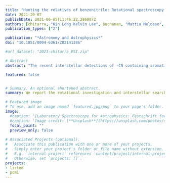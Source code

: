 ```yaml
---
title: "Hunting the relatives of benzonitrile: Rotational spectroscopy of dicyanobenzenes"
date: 2021-20-07
publishDate: 2021-06-05T11:46:22.286087Z
authors: [chitarra, "Kin Long Kelvin Lee", buchanan, "Mattia Melosso", "Brett A. McGuire", "Manuel Goubet", pirali, martin-drumel]
publication_types: ["2"]

publication: "*Astronomy and Astrophysics*"
doi: "10.1051/0004-6361/202141386"

#url_dataset: "2021-chitarra_ESI.zip"

# Abstract
abstract: "The recent interstellar detections of -CN containing aromatic species, namely benzonitrile, 1-cyanonaphthalene, and 2-cyanonaphthalene, bring renewed interest in related molecules that could participate in similar reaction networks. To enable new interstellar searches for benzonitrile derivatives, the pure rotational spectra of several related species need to be investigated in the laboratory. We have recorded the pure rotational spectra of ortho- and meta-dicyanobenzene in the centimetre and millimetre-wave domains. Assignments were supported by high-level quantum chemical calculations. Using Markov chain Monte Carlo simulations, we also searched for evidence of these molecules towards TMC-1 using the GOTHAM survey. Accurate spectroscopic parameters are derived from the analysis of the experimental spectra, allowing for reliable predictions at temperatures of interest (i.e. 10–300 K) for astronomical searches. Our searches in TMC-1 for both ortho- and meta- isomers provide upper limits for the abundances of the species."

featured: false


# Summary. An optional shortened abstract.
summary: We report the rotational investigation and interstellar searches towards TMC-1 of ortho- and meta-dicyanobenzene.

# Featured image
# To use, add an image named `featured.jpg/png` to your page's folder. 
image:
  #caption: '[Laboratory Spectroscopy for Astrophysics: Festschrift for Stephan Schlemmer](https://www.sciencedirect.com/journal/journal-of-molecular-spectroscopy/special-issue/104G321Z9MJ)'
  #caption: 'Image credit: [**Unsplash**](https://unsplash.com/photos/s9CC2SKySJM)'
  focal_point: ""
  preview_only: false
  
# Associated Projects (optional).
#   Associate this publication with one or more of your projects.
#   Simply enter your project's folder or file name without extension.
#   E.g. `internal-project` references `content/project/internal-project/index.md`.
#   Otherwise, set `projects: []`.
projects:
- listed
- pcmi
---
```



